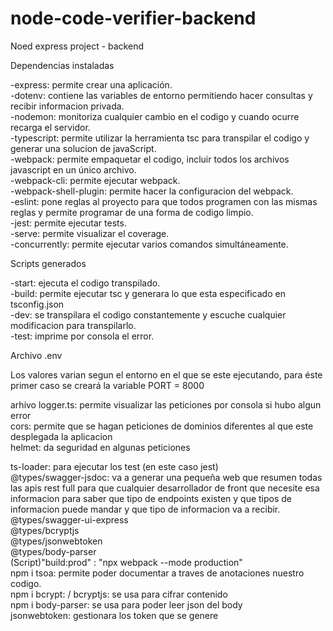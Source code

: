 # node-code-verifier-backend
Noed express project - backend

Dependencias instaladas

-express: permite crear una aplicación.<br>
-dotenv: contiene las variables de entorno permitiendo hacer consultas y recibir informacion privada.<br>
-nodemon: monitoriza cualquier cambio en el codigo y cuando ocurre recarga el servidor.<br>
-typescript: permite utilizar la herramienta tsc para transpilar el codigo y generar una solucion de javaScript.<br>
-webpack: permite empaquetar el codigo, incluir todos los archivos javascript en un único archivo.<br>
-webpack-cli: permite ejecutar webpack.<br>
-webpack-shell-plugin: permite hacer la configuracion del webpack.<br>
-eslint: pone reglas al proyecto para que todos programen con las mismas reglas y permite programar de una forma de codigo limpio.<br>
-jest: permite ejecutar tests.<br>
-serve: permite visualizar el coverage.<br>
-concurrently: permite ejecutar varios comandos simultáneamente.<br>

Scripts generados

-start: ejecuta el codigo transpilado.<br>
-build: permite ejecutar tsc y generara lo que esta especificado en tsconfig.json<br>
-dev: se transpilara el codigo constantemente y escuche cualquier modificacion para transpilarlo.<br>
-test: imprime por consola el error.<br>

Archivo .env

Los valores varian segun el entorno en el que se este ejecutando, para éste primer caso se creará la variable PORT = 8000<br>

arhivo logger.ts: permite visualizar las peticiones por consola si hubo algun error<br>
cors: permite que se hagan peticiones de dominios diferentes al que este desplegada la aplicacion<br>
helmet: da seguridad en algunas peticiones<br>

ts-loader: para ejecutar los test (en este caso jest)<br>
@types/swagger-jsdoc: va a generar una pequeña web que resumen todas las apis rest full para que cualquier desarrollador de front que necesite esa informacion para saber que tipo de endpoints existen y que tipos de informacion puede mandar y que tipo de informacion va a recibir.<br> 
@types/swagger-ui-express<br>
@types/bcryptjs<br>
@types/jsonwebtoken<br>
@types/body-parser<br>
(Script)"build:prod" : "npx webpack --mode production"<br>
npm i tsoa: permite poder documentar a traves de anotaciones nuestro codigo.<br>
npm i bcrypt: / bcryptjs: se usa para cifrar contenido <br>
npm i body-parser: se usa para poder leer json del body<br>
jsonwebtoken: gestionara los token que se genere<br>


